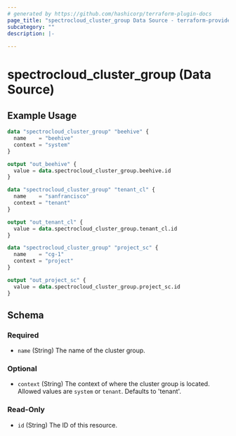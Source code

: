 ```yaml
---
# generated by https://github.com/hashicorp/terraform-plugin-docs
page_title: "spectrocloud_cluster_group Data Source - terraform-provider-spectrocloud"
subcategory: ""
description: |-
  
---
```


# spectrocloud_cluster_group (Data Source)



## Example Usage

```terraform
data "spectrocloud_cluster_group" "beehive" {
  name    = "beehive"
  context = "system"
}

output "out_beehive" {
  value = data.spectrocloud_cluster_group.beehive.id
}

data "spectrocloud_cluster_group" "tenant_cl" {
  name    = "sanfrancisco"
  context = "tenant"
}

output "out_tenant_cl" {
  value = data.spectrocloud_cluster_group.tenant_cl.id
}

data "spectrocloud_cluster_group" "project_sc" {
  name    = "cg-1"
  context = "project"
}

output "out_project_sc" {
  value = data.spectrocloud_cluster_group.project_sc.id
}
```

<!-- schema generated by tfplugindocs -->
## Schema

### Required

- `name` (String) The name of the cluster group.

### Optional

- `context` (String) The context of where the cluster group is located. Allowed values  are `system` or `tenant`. Defaults to 'tenant'.

### Read-Only

- `id` (String) The ID of this resource.


